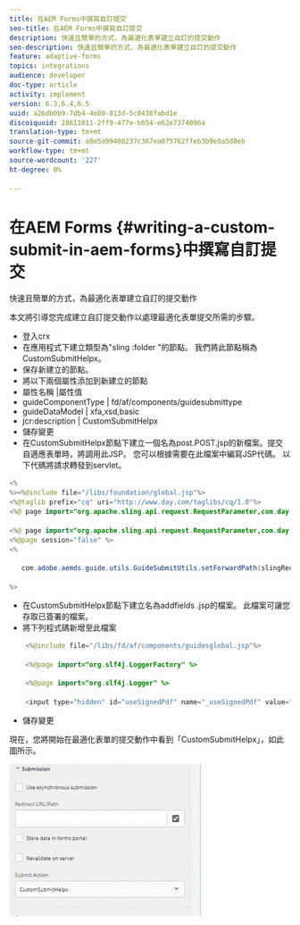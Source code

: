 ```yaml
---
title: 在AEM Forms中撰寫自訂提交
seo-title: 在AEM Forms中撰寫自訂提交
description: 快速且簡單的方式，為最適化表單建立自訂的提交動作
seo-description: 快速且簡單的方式，為最適化表單建立自訂的提交動作
feature: adaptive-forms
topics: integrations
audience: developer
doc-type: article
activity: implement
version: 6.3,6.4,6.5
uuid: a26db0b9-7db4-4e80-813d-5c0438fabd1e
discoiquuid: 28611011-2ff9-477e-b654-e62e7374096a
translation-type: tm+mt
source-git-commit: a0e5a99408237c367ea075762ffeb3b9e9a5d8eb
workflow-type: tm+mt
source-wordcount: '227'
ht-degree: 0%

---
```



# 在AEM Forms {#writing-a-custom-submit-in-aem-forms}中撰寫自訂提交

快速且簡單的方式，為最適化表單建立自訂的提交動作

本文將引導您完成建立自訂提交動作以處理最適化表單提交所需的步驟。

* 登入crx
* 在應用程式下建立類型為&quot;sling :folder &quot;的節點。 我們將此節點稱為CustomSubmitHelpx。
* 保存新建立的節點。
* 將以下兩個屬性添加到新建立的節點
* 屬性名稱       |屬性值
* guideComponentType | fd/af/components/guidesubmittype
* guideDataModel     | xfa,xsd,basic
* jcr:description   | CustomSubmitHelpx
* 儲存變更
* 在CustomSubmitHelpx節點下建立一個名為post.POST.jsp的新檔案。提交自適應表單時，將調用此JSP。 您可以根據需要在此檔案中編寫JSP代碼。 以下代碼將請求轉發到servlet。

```java
<%
%><%@include file="/libs/foundation/global.jsp"%>
<%@taglib prefix="cq" uri="http://www.day.com/taglibs/cq/1.0"%>
<%@ page import="org.apache.sling.api.request.RequestParameter,com.day.cq.wcm.api.WCMMode,com.adobe.forms.common.submitutils.CustomParameterRequest,com.adobe.aemds.guide.submitutils.*" %>

<%@ page import="org.apache.sling.api.request.RequestParameter,com.day.cq.wcm.api.WCMMode" %>
<%@page session="false" %>
<%

   com.adobe.aemds.guide.utils.GuideSubmitUtils.setForwardPath(slingRequest,"/bin/storeafsubmission",null,null);

%>
```

* 在CustomSubmitHelpx節點下建立名為addfields .jsp的檔案。 此檔案可讓您存取已簽署的檔案。
* 將下列程式碼新增至此檔案

```java
    <%@include file="/libs/fd/af/components/guidesglobal.jsp"%>

    <%@page import="org.slf4j.LoggerFactory" %>

    <%@page import="org.slf4j.Logger" %>

    <input type="hidden" id="useSignedPdf" name="_useSignedPdf" value=""/>;
```

* 儲存變更

現在，您將開始在最適化表單的提交動作中看到「CustomSubmitHelpx」，如此圖所示。

![自訂提交的最適化表單](assets/capture-2.gif)

